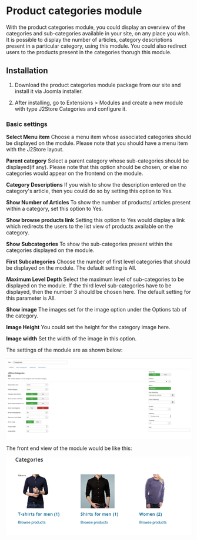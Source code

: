 # Product categories module

With the product categories module, you could display an overview of the categories and sub-categories available in your site, on any place you wish. It is possible to display the number of articles, category descriptions present in a particular category, using this module. You could also redirect users to the products present in the categories thorugh this module.

## Installation
1. Download the product categories module package from our site and install it via Joomla installer.

2. After installing, go to Extensions > Modules and create a new module with type J2Store Categories and configure it.

### Basic settings

 **Select Menu item**
 Choose a menu item whose associated categories should be displayed on the module. Please note that you should have a menu item with the J2Store layout.

 **Parent category**
 Select a parent category whose sub-categories should be displayed(if any). Please note that this option should be chosen, or else no categories would appear on the frontend on the module.

**Category Descriptions**
  If you wish to show the description entered on the category's article, then you could do so by setting this option to Yes.

  **Show Number of Articles**
  To show the number of products/ articles present within a category, set this option to Yes.

 **Show browse products link**
 Setting this option to Yes would display a link which redirects the users to the list view of products available on the category.

 **Show Subcategories**
 To show the sub-categories present within the categories displayed on the module.

**First Subcategories**
 Choose the number of first level categories that should be displayed on the module. The default setting is All.

**Maximum Level Depth**
 Select the maximum level of sub-categories to be displayed on the module. If the third level sub-categories have to be displayed, then the number 3 should be chosen here. The default setting for this parameter is All.

**Show image**
The images set for the image option under the Options tab of the category.

**Image Height**
 You could set the height for the category image here.

**Image width**
Set the width of the image in this option.

The settings of the module are as shown below:

![](./assets/images/mod_categories1.png)


The front end view of the module would be like this:

![](./assets/images/mod_categories.png)
